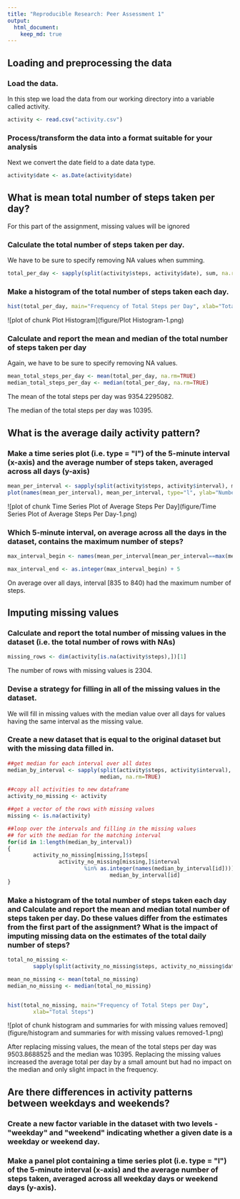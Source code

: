 ```yaml
---
title: "Reproducible Research: Peer Assessment 1"
output: 
  html_document:
    keep_md: true
---
```



## Loading and preprocessing the data

### Load the data.

In this step we load the data from our working directory into a variable called activity.  


```r
activity <- read.csv("activity.csv")
```

### Process/transform the data into a format suitable for your analysis

Next we convert the date field to a date data type.


```r
activity$date <- as.Date(activity$date)
```


## What is mean total number of steps taken per day?

For this part of the assignment, missing values will be ignored

### Calculate the total number of steps taken per day.

We have to be sure to specify removing NA values when summing.


```r
total_per_day <- sapply(split(activity$steps, activity$date), sum, na.rm=TRUE)
```

### Make a histogram of the total number of steps taken each day.


```r
hist(total_per_day, main="Frequency of Total Steps per Day", xlab="Total Steps")
```

![plot of chunk Plot Histogram](figure/Plot Histogram-1.png) 

### Calculate and report the mean and median of the total number of steps taken per day

Again, we have to be sure to specify removing NA values. 


```r
mean_total_steps_per_day <- mean(total_per_day, na.rm=TRUE)
median_total_steps_per_day <- median(total_per_day, na.rm=TRUE)
```

The mean of the total steps per day was 9354.2295082.

The median of the total steps per day was 10395.

## What is the average daily activity pattern?

### Make a time series plot (i.e. type = "l") of the 5-minute interval (x-axis) and the average number of steps taken, averaged across all days (y-axis)


```r
mean_per_interval <- sapply(split(activity$steps, activity$interval), mean, na.rm=TRUE)
plot(names(mean_per_interval), mean_per_interval, type="l", ylab="Number of Steps", xlab="Interval")
```

![plot of chunk Time Series Plot of Average Steps Per Day](figure/Time Series Plot of Average Steps Per Day-1.png) 

### Which 5-minute interval, on average across all the days in the dataset, contains the maximum number of steps?


```r
max_interval_begin <- names(mean_per_interval[mean_per_interval==max(mean_per_interval)])

max_interval_end <- as.integer(max_interval_begin) + 5
```

On average over all days, interval [835 to 
840) had the maximum number of steps.

## Imputing missing values

### Calculate and report the total number of missing values in the dataset (i.e. the total number of rows with NAs)


```r
missing_rows <- dim(activity[is.na(activity$steps),])[1]
```

The number of rows with missing values is 2304.

### Devise a strategy for filling in all of the missing values in the dataset.

We will fill in missing values with the median value over all days for values having the same interval as the missing value.

### Create a new dataset that is equal to the original dataset but with the missing data filled in.


```r
##get median for each interval over all dates
median_by_interval <- sapply(split(activity$steps, activity$interval), 
                             median, na.rm=TRUE)

##copy all activities to new dataframe 
activity_no_missing <- activity

##get a vector of the rows with missing values
missing <- is.na(activity)

##loop over the intervals and filling in the missing values
## for with the median for the matching interval
for(id in 1:length(median_by_interval))
{
        activity_no_missing[missing,]$steps[
                activity_no_missing[missing,]$interval 
                        %in% as.integer(names(median_by_interval[id]))] <- 
                                median_by_interval[id]
}
```

### Make a histogram of the total number of steps taken each day and Calculate and report the mean and median total number of steps taken per day. Do these values differ from the estimates from the first part of the assignment? What is the impact of imputing missing data on the estimates of the total daily number of steps?


```r
total_no_missing <- 
        sapply(split(activity_no_missing$steps, activity_no_missing$date), sum)

mean_no_missing <- mean(total_no_missing)
median_no_missing <- median(total_no_missing)


hist(total_no_missing, main="Frequency of Total Steps per Day", 
        xlab="Total Steps")
```

![plot of chunk histogram and summaries for with missing values removed](figure/histogram and summaries for with missing values removed-1.png) 

After replacing missing values, the mean of the total steps per day was 9503.8688525 and the median was 10395.  Replacing the missing values increased the average total per day by a small amount but had no impact on the median and only slight impact in the frequency.

## Are there differences in activity patterns between weekdays and weekends?


### Create a new factor variable in the dataset with two levels - "weekday" and "weekend" indicating whether a given date is a weekday or weekend day.

### Make a panel plot containing a time series plot (i.e. type = "l") of the 5-minute interval (x-axis) and the average number of steps taken, averaged across all weekday days or weekend days (y-axis).
